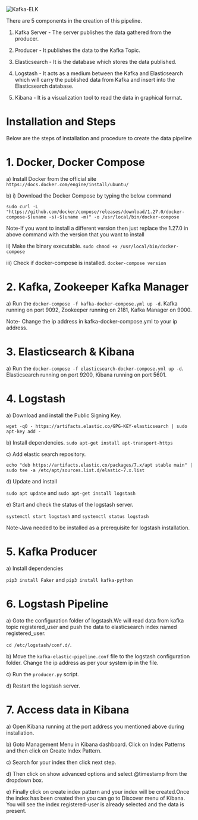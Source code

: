 
![Kafka-ELK](https://user-images.githubusercontent.com/35187384/108124376-674ed100-70a7-11eb-8034-ba94ac965272.jpg)

There are 5 components in the creation of this pipeline.

1. Kafka Server - The server publishes the data gathered from the producer.

2. Producer - It publishes the data to the Kafka Topic.

3. Elasticsearch - It is the database which stores the data published.

4. Logstash - It acts as a medium between the Kafka and Elasticsearch which will carry the published data from Kafka and insert into the Elasticsearch database.

5. Kibana - It is a visualization tool to read the data in graphical format.

# Installation and Steps

Below are the steps of installation and procedure to create the data pipeline

# 1. Docker, Docker Compose

a) Install Docker from the official site `https://docs.docker.com/engine/install/ubuntu/`

b) i) Download the Docker Compose by typing the below command

`sudo curl -L "https://github.com/docker/compose/releases/download/1.27.0/docker-compose-$(uname -s)-$(uname -m)" -o /usr/local/bin/docker-compose`

 Note-If you want to install a different version then just replace the 1.27.0 in above command with the version that you want to install
 
   ii) Make the binary executable. `sudo chmod +x /usr/local/bin/docker-compose`
   
   iii) Check if docker-compose is installed. `docker-compose version`
   

# 2. Kafka, Zookeeper Kafka Manager

a) Run the `docker-compose -f kafka-docker-compose.yml up -d`. Kafka running on port 9092, Zookeeper running on 2181, Kafka Manager on 9000.

 Note- Change the ip address in kafka-docker-compose.yml to your ip address.
 
# 3. Elasticsearch & Kibana

a) Run the `docker-compose -f elasticsearch-docker-compose.yml up -d`. Elasticsearch running on port 9200, Kibana running on port 5601.

# 4. Logstash

a) Download and install the Public Signing Key. 

`wget -qO - https://artifacts.elastic.co/GPG-KEY-elasticsearch | sudo apt-key add -`

b) Install dependencies. `sudo apt-get install apt-transport-https`

c) Add elastic search repository.

`echo "deb https://artifacts.elastic.co/packages/7.x/apt stable main" | sudo tee -a /etc/apt/sources.list.d/elastic-7.x.list`

d) Update and install

`sudo apt update` and `sudo apt-get install logstash`

e) Start and check the status of the logstash server.

`systemctl start logstash` and `systemctl status logstash`

Note-Java needed to be installed as a prerequisite for logstash installation.

# 5. Kafka Producer

a) Install dependencies

`pip3 install Faker` and `pip3 install kafka-python`

# 6. Logstash Pipeline

a) Goto the configuration folder of logstash.We will read data from kafka topic registered_user and push the data to elasticsearch index named registered_user.

`cd /etc/logstash/conf.d/`. 

b) Move the `kafka-elastic-pipeline.conf` file to the logstash configuration folder. Change the ip address as per your system ip in the file.

c) Run the `producer.py` script.

d) Restart the logstash server.


# 7. Access data in Kibana

a) Open Kibana running at the port address you mentioned above during installation.

b) Goto Management Menu in Kibana dashboard. Click on Index Patterns and then click on Create Index Pattern. 

c) Search for your index then click next step. 

d) Then click on show advanced options and select @timestamp from the dropdown box.

e) Finally click on create index pattern and your index will be created.Once the index has been created then you can go to Discover menu of Kibana. You will see the index registered-user is already selected and the data is present.
 

